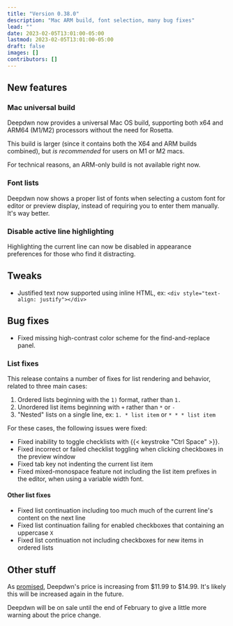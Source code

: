```yaml
---
title: "Version 0.38.0"
description: "Mac ARM build, font selection, many bug fixes"
lead: ""
date: 2023-02-05T13:01:00-05:00
lastmod: 2023-02-05T13:01:00-05:00
draft: false
images: []
contributors: []
---
```


## New features

### Mac universal build

Deepdwn now provides a universal Mac OS build, supporting both x64 and ARM64 (M1/M2) processors without the need for Rosetta.

This build is larger (since it contains both the X64 and ARM builds combined), but _is recommended_ for users on M1 or M2 macs.

For technical reasons, an ARM-only build is not available right now.

### Font lists

Deepdwn now shows a proper list of fonts when selecting a custom font for editor or preview display, instead of requiring you to enter them manually. It's way better.

### Disable active line highlighting

Highlighting the current line can now be disabled in appearance preferences for those who find it distracting.

## Tweaks

* Justified text now supported using inline HTML, ex: `<div style="text-align: justify"></div>`

## Bug fixes

* Fixed missing high-contrast color scheme for the find-and-replace panel.

### List fixes

This release contains a number of fixes for list rendering and behavior, related to three main cases:

1. Ordered lists beginning with the `1)` format, rather than `1.`
2. Unordered list items beginning with `+` rather than `*` or `-`
3. "Nested" lists on a single line, ex: `1. * list item` or `* * * list item`

For these cases, the following issues were fixed:

* Fixed inability to toggle checklists with {{< keystroke "Ctrl Space" >}}.
* Fixed incorrect or failed checklist toggling when clicking checkboxes in the preview window
* Fixed tab key not indenting the current list item
* Fixed mixed-monospace feature not including the list item prefixes in the editor, when using a variable width font.

#### Other list fixes

* Fixed list continuation including too much much of the current line's content on the next line
* Fixed list continuation failing for enabled checkboxes that containing an uppercase `X`
* Fixed list continuation not including checkboxes for new items in ordered lists

## Other stuff

As [promised](https://billiam.itch.io/deepdwn/devlog/213733/future-updates-development-plan), Deepdwn's price is increasing from $11.99 to $14.99. It's likely this will be increased again in the future.

Deepdwn will be on sale until the end of February to give a little more warning about the price change.